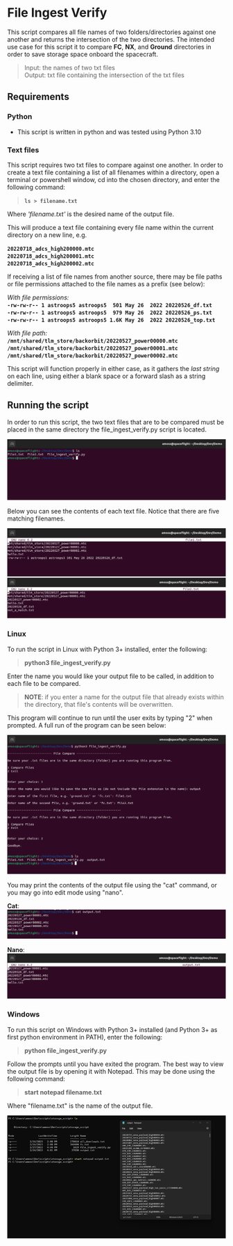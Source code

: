 # File Ingest Verify

This script compares all file names of two folders/directories against one another and returns the intersection of the two directories. The intended use case for this script it to compare **FC**, **NX**, and **Ground** directories in order to save storage space onboard the spacecraft.  
> Input: the names of two txt files  
> Output: txt file containing the intersection of the txt files  

## Requirements
### Python
- This script is written in python and was tested using Python 3.10
### Text files
This script requires two txt files to compare against one another. In order to create a text file containing a list of all filenames within a directory, open a terminal or powershell window, cd into the chosen directory, and enter the following command:
> **`ls > filename.txt`**

 Where *'filename.txt'* is the desired name of the output file.

This will produce a text file containing every file name within the current directory on a new line, e.g.

**`20220718_adcs_high200000.mtc`**  
**`20220718_adcs_high200001.mtc`**  
**`20220718_adcs_high200002.mtc`**  

If receiving a list of file names from another source, there may be file paths or file permissions attached to the file names as a prefix (see below):

*With file permissions:*  
**`-rw-rw-r-- 1 astroops5 astroops5  501 May 26  2022 20220526_df.txt`**  
**`-rw-rw-r-- 1 astroops5 astroops5  979 May 26  2022 20220526_ps.txt`**  
**`-rw-rw-r-- 1 astroops5 astroops5 1.6K May 26  2022 20220526_top.txt`**  

*With file path:*  
**`/mnt/shared/tlm_store/backorbit/20220527_power00000.mtc`**  
**`/mnt/shared/tlm_store/backorbit/20220527_power00001.mtc`**  
**`/mnt/shared/tlm_store/backorbit/20220527_power00002.mtc`**  

This script will function properly in either case, as it gathers the *last string* on each line, using either a blank space or a forward slash as a string delimiter.


## Running the script  

In order to run this script, the two text files that are to be compared must be placed in the same directory the file_ingest_verify.py script is located.  

![Directory](https://github.com/alan-moss/Spaceflight/blob/main/MD_Images/file_ingest_verify_5.png)  

Below you can see the contents of each text file. Notice that there are five matching filenames.  

![File 1](https://github.com/alan-moss/Spaceflight/blob/main/MD_Images/file_ingest_verify_6.png)  
![File 2](https://github.com/alan-moss/Spaceflight/blob/main/MD_Images/file_ingest_verify_7.png)  

### Linux  
To run the script in Linux with Python 3+ installed, enter the following:  
>**python3 file_ingest_verify.py**  

Enter the name you would like your output file to be called, in addition to each file to be compared.  
>**NOTE**: if you enter a name for the output file that already exists within the directory, that file's contents will be overwritten.  


This program will continue to run until the user exits by typing "2" when prompted. A full run of the program can be seen below:  

![Run](https://github.com/alan-moss/Spaceflight/blob/main/MD_Images/file_ingest_verify_8.png)  

You may print the contents of the output file using the "cat" command, or you may go into edit mode using "nano".  

**Cat**:  
![Cat](https://github.com/alan-moss/Spaceflight/blob/main/MD_Images/file_ingest_verify_9.png)  

**Nano**:  
![Nano](https://github.com/alan-moss/Spaceflight/blob/main/MD_Images/file_ingest_verify_10.png)  

### Windows
To run this script on Windows with Python 3+ installed (and Python 3+ as first python environment in PATH), enter the following:  
>**python file_ingest_verify.py**  

Follow the prompts until you have exited the program. The best way to view the output file is by opening it with Notepad. This may be done using the following command:  
> **start notepad filename.txt**  

Where "filename.txt" is the name of the output file.  

![Windows_run](https://github.com/alan-moss/Spaceflight/blob/main/MD_Images/file_ingest_verify_4.png)  
